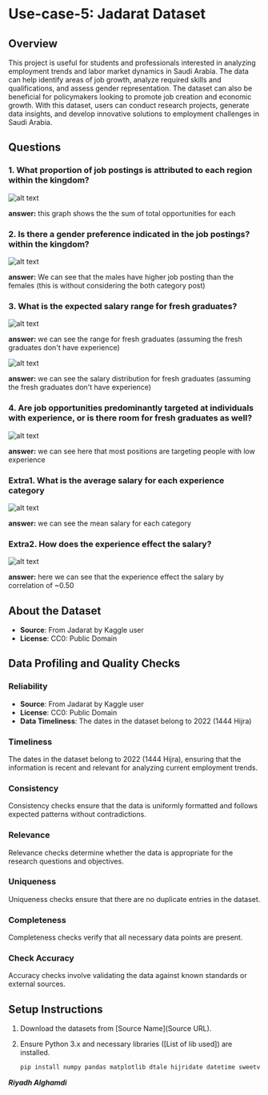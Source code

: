 # Use-case-5: Jadarat Dataset

## Overview

This project is useful for students and professionals interested in analyzing employment trends and labor market dynamics in Saudi Arabia. The data can help identify areas of job growth, analyze required skills and qualifications, and assess gender representation. The dataset can also be beneficial for policymakers looking to promote job creation and economic growth. With this dataset, users can conduct research projects, generate data insights, and develop innovative solutions to employment challenges in Saudi Arabia.

## Questions

### 1. What proportion of job postings is attributed to each region within the kingdom?

![alt text](images/q1_graph.png)

**answer:** this graph shows the the sum of total opportunities for each

### 2. Is there a gender preference indicated in the job postings? within the kingdom?

![alt text](images/Q2.png)

**answer:** We can see that the males have higher job posting than the females (this is without considering the both category post)

### 3. What is the expected salary range for fresh graduates?

![alt text](images/q3_slary.png)

**answer:** we can see the range for fresh graduates (assuming the fresh graduates don't have experience)

![alt text](images/q3_slary_dis.png)

**answer:** we can see the salary distribution for fresh graduates (assuming the fresh graduates don't have experience)

### 4. Are job opportunities predominantly targeted at individuals with experience, or is there room for fresh graduates as well?

![alt text](images/bar_export_1715650365765.png)

**answer:** we can see here that most positions are targeting people with low experience

### Extra1. What is the average salary for each experience category

![alt text](images/q3.png)

**answer:** we can see the mean salary for each category

### Extra2. How does the experience effect the salary?

![alt text](images/correlations.png)

**answer:** here we can see that the experience effect the salary by correlation of ~0.50

## About the Dataset

- **Source**: From Jadarat by Kaggle user
- **License**: CC0: Public Domain

## Data Profiling and Quality Checks

### Reliability

- **Source**: From Jadarat by Kaggle user
- **License**: CC0: Public Domain
- **Data Timeliness**: The dates in the dataset belong to 2022 (1444 Hijra)

### Timeliness

The dates in the dataset belong to 2022 (1444 Hijra), ensuring that the information is recent and relevant for analyzing current employment trends.

### Consistency

Consistency checks ensure that the data is uniformly formatted and follows expected patterns without contradictions.

### Relevance

Relevance checks determine whether the data is appropriate for the research questions and objectives.

### Uniqueness

Uniqueness checks ensure that there are no duplicate entries in the dataset.

### Completeness

Completeness checks verify that all necessary data points are present.

### Check Accuracy

Accuracy checks involve validating the data against known standards or external sources.

## Setup Instructions

1. Download the datasets from [Source Name](Source URL).
2. Ensure Python 3.x and necessary libraries ([List of lib used]) are installed.

   ```bash
   pip install numpy pandas matplotlib dtale hijridate datetime sweetviz
   ```

**_Riyadh Alghamdi_**
